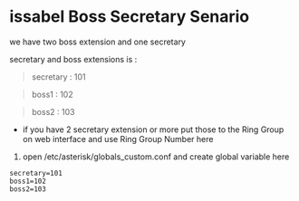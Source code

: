 # issabel Boss Secretary Senario
we have two boss extension and one secretary

secretary and boss extensions is :

> secretary : 101

> boss1 : 102

> boss2 : 103

- if you have 2 secretary extension or more put those to the Ring Group on web interface and use Ring Group Number here

1. open /etc/asterisk/globals_custom.conf and create global variable here
```
secretary=101
boss1=102
boss2=103
```
